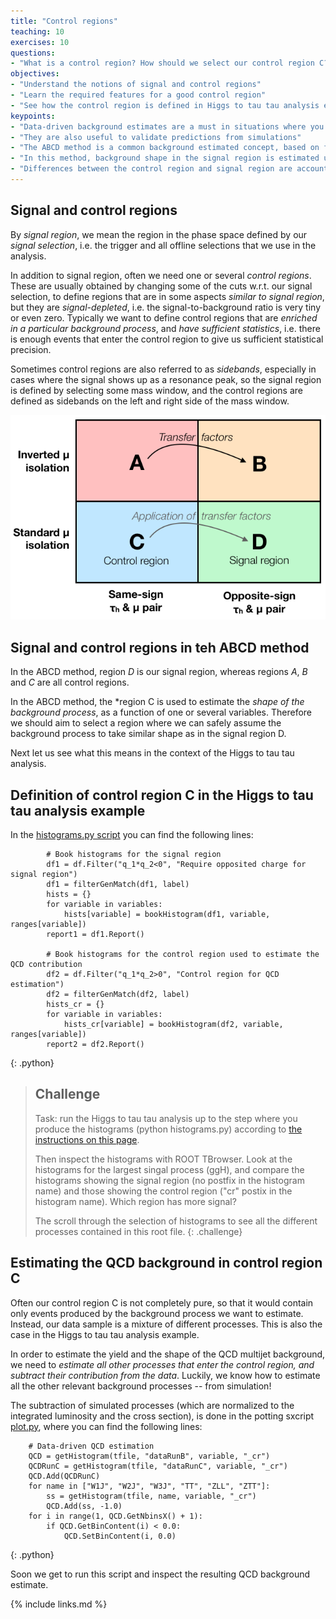 ```yaml
---
title: "Control regions"
teaching: 10
exercises: 10
questions:
- "What is a control region? How should we select our control region C?"
objectives:
- "Understand the notions of signal and control regions"
- "Learn the required features for a good control region"
- "See how the control region is defined in Higgs to tau tau analysis example"
keypoints:
- "Data-driven background estimates are a must in situations where you cannot get a reliable estimate from simulation"
- "They are also useful to validate predictions from simulations"
- "The ABCD method is a common background estimated concept, based on four different regions in phase space"
- "In this method, background shape in the signal region is estimated using a control region"
- "Differences between the control region and signal region are accounted for by event weights called transfer factors"
---
```


## Signal and control regions

By *signal region*, we mean the region in the phase space defined by our *signal selection*, i.e. the trigger and all offline selections that we use in the analysis. 

In addition to signal region, often we need one or several *control regions*. These are usually obtained by changing some of the cuts w.r.t. our signal selection, to define regions that are in some aspects *similar to signal region*, but they are *signal-depleted*, i.e. the signal-to-background ratio is very tiny or even zero. Typically we want to define control regions that are *enriched in a particular background process*, and *have sufficient statistics*, i.e. there is enough events that enter the control region to give us sufficient statistical precision.

Sometimes control regions are also referred to as *sidebands*, especially in cases where the signal shows up as a resonance peak, so the signal region is defined by selecting some mass window, and the control regions are defined as sidebands on the left and right side of the mass window.

![](assets/img/abcd_diagram.png)

## Signal and control regions in teh ABCD method

In the ABCD method, region *D* is our signal region, whereas regions *A*, *B* and *C* are all control regions. 

In the ABCD method, the  *region C is used to estimate the *shape of the background process*, as a function of one or several variables. 
Therefore we should aim to select a region where we can safely assume the background process to take similar shape as in the signal region D.

Next let us see what this means in the context of the Higgs to tau tau analysis.

## Definition of control region C in the Higgs to tau tau analysis example

In the [histograms.py script](https://github.com/cms-opendata-analyses/HiggsTauTauNanoAODOutreachAnalysis/blob/master/histograms.py#L120com) you can find the following lines:
~~~
        # Book histograms for the signal region
        df1 = df.Filter("q_1*q_2<0", "Require opposited charge for signal region")
        df1 = filterGenMatch(df1, label)
        hists = {}
        for variable in variables:
            hists[variable] = bookHistogram(df1, variable, ranges[variable])
        report1 = df1.Report()

        # Book histograms for the control region used to estimate the QCD contribution
        df2 = df.Filter("q_1*q_2>0", "Control region for QCD estimation")
        df2 = filterGenMatch(df2, label)
        hists_cr = {}
        for variable in variables:
            hists_cr[variable] = bookHistogram(df2, variable, ranges[variable])
        report2 = df2.Report()
~~~
{: .python}

> ## Challenge
> Task: run the Higgs to tau tau analysis up to the step where you produce the histograms (python histograms.py) according to [the instructions on this page](https://github.com/cms-opendata-analyses/HiggsTauTauNanoAODOutreachAnalysis). 
> 
> Then inspect the histograms with ROOT TBrowser. Look at the histograms for the largest singal process (ggH), and compare the histograms showing the signal region (no postfix in the histogram name) and those showing the control region ("cr" postix in the histogram name). Which region has more signal? 
>
> The scroll through the selection of histograms to see all the different processes contained in this root file.
{: .challenge}

## Estimating the QCD background in control region C 

Often our control region C is not completely pure, so that it would contain only events produced by the background process we want to estimate. Instead, our data sample is a mixture of different processes. This is also the case in the Higgs to tau tau analysis example.

In order to estimate the yield and the shape of the QCD multijet background, we need to *estimate all other processes that enter the control region, and subtract their contribution from the data*. Luckily, we know how to estimate all the other relevant background processes -- from simulation! 

The subtraction of simulated processes (which are normalized to the integrated luminosity and the cross section), is done in the potting sxcript [plot.py](https://github.com/cms-opendata-analyses/HiggsTauTauNanoAODOutreachAnalysis/blob/master/plot.py#L155), where you can find the following lines:
~~~
    # Data-driven QCD estimation
    QCD = getHistogram(tfile, "dataRunB", variable, "_cr")
    QCDRunC = getHistogram(tfile, "dataRunC", variable, "_cr")
    QCD.Add(QCDRunC)
    for name in ["W1J", "W2J", "W3J", "TT", "ZLL", "ZTT"]:
        ss = getHistogram(tfile, name, variable, "_cr")
        QCD.Add(ss, -1.0)
    for i in range(1, QCD.GetNbinsX() + 1):
        if QCD.GetBinContent(i) < 0.0:
            QCD.SetBinContent(i, 0.0)
~~~
{: .python}

Soon we get to run this script and inspect the resulting QCD background estimate.

{% include links.md %}


